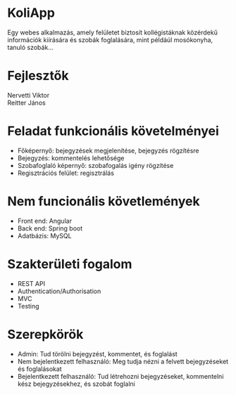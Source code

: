 # KoliApp
Egy webes alkalmazás, amely felületet biztosít kollégistáknak közérdekű információk kiírására és szobák foglalására, mint példáúl mosókonyha, tanuló szobák...

# Fejlesztők
Nervetti Viktor<br/>
Reitter János

# Feladat funkcionális követelményei
* Főképernyő: bejegyzések megjelenítése, bejegyzés rögzítésre
* Bejegyzés: kommentelés lehetősége
* Szobafoglaló képernyő: szobafogalás igény rögzítése
* Regisztrációs felület: regisztrálás

# Nem funcionális követlemények
* Front end: Angular
* Back end: Spring boot
* Adatbázis: MySQL

# Szakterületi fogalom
* REST API
* Authentication/Authorisation
* MVC
* Testing

# Szerepkörök
* Admin: Tud törölni bejegyzést, kommentet, és foglalást
* Nem bejelentkezett felhasználó: Meg tudja nézni a felvett bejegyzéseket és foglalásokat
* Bejelentkezett felhasználó: Tud létrehozni bejegyzéseket, kommentelni kész bejegyzésekhez, és szobát foglalni
